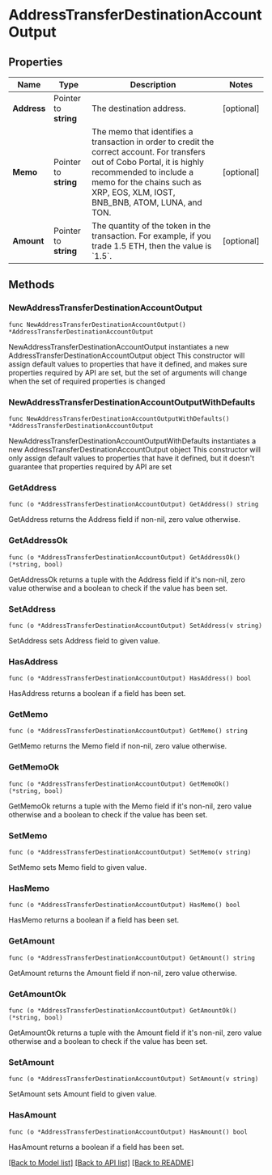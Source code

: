 # AddressTransferDestinationAccountOutput

## Properties

Name | Type | Description | Notes
------------ | ------------- | ------------- | -------------
**Address** | Pointer to **string** | The destination address. | [optional] 
**Memo** | Pointer to **string** | The memo that identifies a transaction in order to credit the correct account. For transfers out of Cobo Portal, it is highly recommended to include a memo for the chains such as XRP, EOS, XLM, IOST, BNB_BNB, ATOM, LUNA, and TON. | [optional] 
**Amount** | Pointer to **string** | The quantity of the token in the transaction. For example, if you trade 1.5 ETH, then the value is &#x60;1.5&#x60;.  | [optional] 

## Methods

### NewAddressTransferDestinationAccountOutput

`func NewAddressTransferDestinationAccountOutput() *AddressTransferDestinationAccountOutput`

NewAddressTransferDestinationAccountOutput instantiates a new AddressTransferDestinationAccountOutput object
This constructor will assign default values to properties that have it defined,
and makes sure properties required by API are set, but the set of arguments
will change when the set of required properties is changed

### NewAddressTransferDestinationAccountOutputWithDefaults

`func NewAddressTransferDestinationAccountOutputWithDefaults() *AddressTransferDestinationAccountOutput`

NewAddressTransferDestinationAccountOutputWithDefaults instantiates a new AddressTransferDestinationAccountOutput object
This constructor will only assign default values to properties that have it defined,
but it doesn't guarantee that properties required by API are set

### GetAddress

`func (o *AddressTransferDestinationAccountOutput) GetAddress() string`

GetAddress returns the Address field if non-nil, zero value otherwise.

### GetAddressOk

`func (o *AddressTransferDestinationAccountOutput) GetAddressOk() (*string, bool)`

GetAddressOk returns a tuple with the Address field if it's non-nil, zero value otherwise
and a boolean to check if the value has been set.

### SetAddress

`func (o *AddressTransferDestinationAccountOutput) SetAddress(v string)`

SetAddress sets Address field to given value.

### HasAddress

`func (o *AddressTransferDestinationAccountOutput) HasAddress() bool`

HasAddress returns a boolean if a field has been set.

### GetMemo

`func (o *AddressTransferDestinationAccountOutput) GetMemo() string`

GetMemo returns the Memo field if non-nil, zero value otherwise.

### GetMemoOk

`func (o *AddressTransferDestinationAccountOutput) GetMemoOk() (*string, bool)`

GetMemoOk returns a tuple with the Memo field if it's non-nil, zero value otherwise
and a boolean to check if the value has been set.

### SetMemo

`func (o *AddressTransferDestinationAccountOutput) SetMemo(v string)`

SetMemo sets Memo field to given value.

### HasMemo

`func (o *AddressTransferDestinationAccountOutput) HasMemo() bool`

HasMemo returns a boolean if a field has been set.

### GetAmount

`func (o *AddressTransferDestinationAccountOutput) GetAmount() string`

GetAmount returns the Amount field if non-nil, zero value otherwise.

### GetAmountOk

`func (o *AddressTransferDestinationAccountOutput) GetAmountOk() (*string, bool)`

GetAmountOk returns a tuple with the Amount field if it's non-nil, zero value otherwise
and a boolean to check if the value has been set.

### SetAmount

`func (o *AddressTransferDestinationAccountOutput) SetAmount(v string)`

SetAmount sets Amount field to given value.

### HasAmount

`func (o *AddressTransferDestinationAccountOutput) HasAmount() bool`

HasAmount returns a boolean if a field has been set.


[[Back to Model list]](../README.md#documentation-for-models) [[Back to API list]](../README.md#documentation-for-api-endpoints) [[Back to README]](../README.md)



